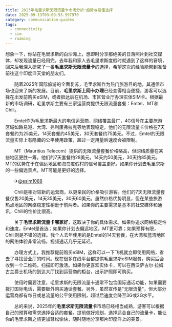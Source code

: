 ```yaml
---
title: 2023年毛里求斯无限流量卡市场分析:趋势与最佳选择
date: 2025-09-13T03:09:53.597970
category: communication-guides
tags:
  - connectivity
  - sim
  - roaming
---
```


想象一下，你站在毛里求斯的白沙滩上，想即时分享那绝美的日落照片到社交媒体，却发现流量已经用完。去年我和家人去毛里求斯度假时就遇到了这样的窘境，回来后我深入研究了一番**毛里求斯无限流量卡**的选择，希望这次的经验能帮到准备前往这个印度洋天堂的朋友们。

　　随着2025年国际旅游的全面复苏，毛里求斯作为热门旅游目的地，其通信市场也迎来了新的发展。目前，**毛里求斯上网卡办理**已经变得相当便捷，游客可以选择在出发前购买eSIM，或者抵达后在机场、市区营业厅办理实体SIM卡。根据最新的市场调研，毛里求斯主要有三家运营商提供无限流量套餐：Emtel、MT和Chili。

　　Emtel作为毛里求斯最大的电信运营商，网络覆盖最广，4G信号在主要旅游区域如路易港、大湾、弗利康弗拉克等地表现稳定。他们的无限流量卡价格在7天套餐约为25美元，14天套餐约45美元，30天套餐约75美元。不过，Emtel的无限流量实际上有隐藏的公平使用政策，超过一定用量后速度会被限制。

　　MT（Mauritius Telecom）提供的无限流量套餐价格略高，但网络质量在某些地区更胜一筹。他们的7天套餐约28美元，14天约50美元，30天约85美元。MT的优势在于在偏远地区和海岛度假村的信号覆盖更好。如果你计划去毛里求斯的一些偏远景点，MT可能是更好的选择。

　　✈[@esim1088](https://t.me/s/esim1088)

　　Chili是相对较新的运营商，以更亲民的价格吸引游客。他们的7天无限流量套餐仅售20美元，14天35美元，30天60美元。虽然价格优势明显，但在某些旅游热点地区的网络稳定性稍逊于前两者。如果你的主要需求是基本的社交媒体和通讯，Chili的性价比很高。

　　关于**毛里求斯流量卡哪家好**，这取决于你的具体需求。如果你追求网络稳定性和速度，Emtel是首选；如果你计划去偏远地区，MT更可靠；如果预算有限，Chili则是不错的选择。我个人去年使用的是Emtel的14天套餐，在大湾和蓝湾地区的网络体验非常流畅，视频通话几乎无延迟。

　　办理方式上，我推荐提前购买eSIM，这样可以一下飞机就立即使用网络，省去了寻找营业厅的时间。现在很多在线平台都提供毛里求斯eSIM服务，购买后会收到一个二维码，扫描即可激活。如果你更喜欢实体卡，可以在西沃萨古尔·拉姆古兰爵士机场的到达大厅找到运营商的柜台，出示护照即可购买。

　　使用时需要注意，毛里求斯的无限流量卡通常不包含国际通话功能，如果需要拨打国际电话，需要额外购买通话套餐。另外，虽然宣传是"无限流量"，但大部分运营商都有每日或总流量的公平使用限制，超过后速度会降至3G或2G水平。

　　总的来说，2025年的**毛里求斯无限流量卡**市场已经相当成熟，游客可以根据自己的预算和需求选择合适的套餐。提前做好规划，选择适合自己的流量卡，能让你的毛里求斯之旅更加轻松愉快，随时随地分享那片印度洋上的美景。